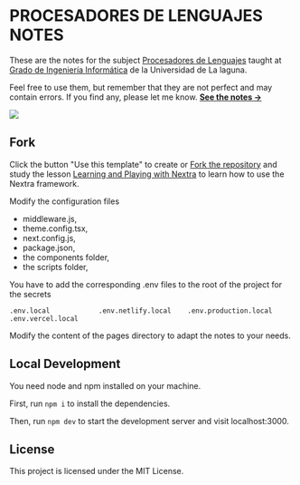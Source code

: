 # PROCESADORES DE LENGUAJES NOTES

These are the notes for the subject [Procesadores de Lenguajes](https://www.ull.es/apps/guias/guias/view_guide/36785/) taught at [Grado de Ingeniería Informática](https://www.ull.es/apps/guias/guias/view_degree/Grado%20en%20Ingenier%C3%ADa%20Inform%C3%A1tica/) 
de la Universidad de La laguna.

Feel free to use them, but remember that they are not perfect and may contain errors. If you find any, please let me know.
[**See the notes →**](https://ull-pl.vercel.app/)

[![](/images/pl-home-page.pngg)](https://ull-pl.vercel.app/)

## Fork

Click the button "Use this template" to create or 
[Fork the repository](https://github.com/crguezl/pl-nextra/fork) and study the lesson [Learning and Playing with Nextra](https://ull-pl.vercel.app/nextra-playground) to learn how to use the Nextra framework.

Modify the configuration files 

- middleware.js, 
- theme.config.tsx, 
- next.config.js, 
- package.json, 
- the components folder, 
- the scripts folder,

You have to add the corresponding .env files to the root of the project for the secrets

```
.env.local            .env.netlify.local    .env.production.local .env.vercel.local
```

Modify the content of the pages directory to adapt the notes to your needs.

## Local Development

You need node and npm installed on your machine.

First, run `npm i` to install the dependencies.

Then, run `npm dev` to start the development server and visit localhost:3000.

## License

This project is licensed under the MIT License.
